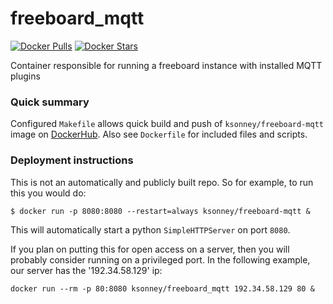 # freeboard_mqtt

[![Docker Pulls](https://img.shields.io/docker/pulls/ksonney/freeboard-mqtt.svg)](https://hub.docker.com/r/ksonney/freeboard-mqtt/)
[![Docker Stars](https://img.shields.io/docker/stars/ksonney/freeboard-mqtt.svg)](https://hub.docker.com/r/ksonney/freeboard-mqtt/)

Container responsible for running a freeboard instance with installed MQTT plugins

### Quick summary ###

Configured `Makefile` allows quick build and push of `ksonney/freeboard-mqtt` image on [DockerHub](https://hub.docker.com). Also 
see `Dockerfile` for included files and scripts.

### Deployment instructions ###

This is not an automatically and publicly built repo. So for example, to run this you would do:

```
$ docker run -p 8080:8080 --restart=always ksonney/freeboard-mqtt &
```

This will automatically start a python `SimpleHTTPServer` on port `8080`.

If you plan on putting this for open access on a server, then you will probably consider running on a privileged port. In the following example, our server has the '192.34.58.129' ip:

```
docker run --rm -p 80:8080 ksonney/freeboard_mqtt 192.34.58.129 80 &
```
